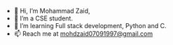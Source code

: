 - 👋 Hi, I’m Mohammad Zaid,
- 👀 I’m a CSE student.
- 🌱 I’m learning Full stack development, Python and C.
- 📫 Reach me at mohdzaid07091997@gmail.com

<!---
mohammadzaid07/mohammadzaid07 is a ✨ special ✨ repository because its `README.md` (this file) appears on your GitHub profile.
You can click the Preview link to take a look at your changes.
--->
